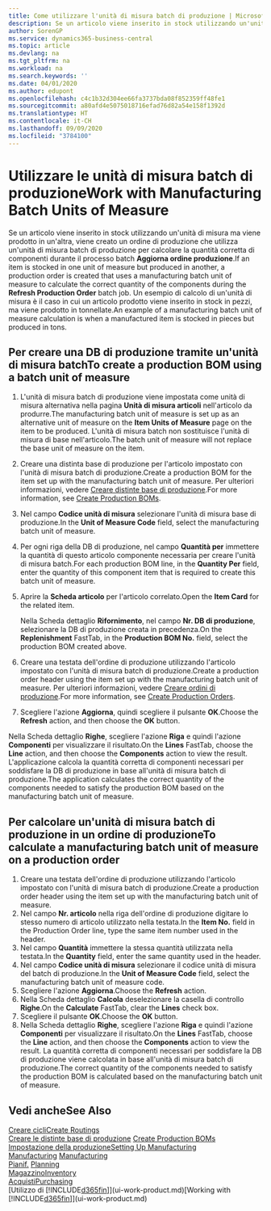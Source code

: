 ```yaml
---
title: Come utilizzare l'unità di misura batch di produzione | Microsoft Docs
description: Se un articolo viene inserito in stock utilizzando un'unità di misura ma viene prodotto in un'altra, l'ordine di produzione deve utilizzare un'unità di misura batch di produzione per calcolare la quantità corretta di componenti. Un esempio di calcolo di un'unità di misura è il caso in cui un articolo prodotto viene inserito in stock in pezzi, ma viene prodotto in tonnellate.
author: SorenGP
ms.service: dynamics365-business-central
ms.topic: article
ms.devlang: na
ms.tgt_pltfrm: na
ms.workload: na
ms.search.keywords: ''
ms.date: 04/01/2020
ms.author: edupont
ms.openlocfilehash: c4c1b32d304ee66fa3737bda08f852359ff48fe1
ms.sourcegitcommit: a80afd4e5075018716efad76d82a54e158f1392d
ms.translationtype: HT
ms.contentlocale: it-CH
ms.lasthandoff: 09/09/2020
ms.locfileid: "3784100"
---
```

# <a name="work-with-manufacturing-batch-units-of-measure"></a><span data-ttu-id="d7bd3-104">Utilizzare le unità di misura batch di produzione</span><span class="sxs-lookup"><span data-stu-id="d7bd3-104">Work with Manufacturing Batch Units of Measure</span></span>
<span data-ttu-id="d7bd3-105">Se un articolo viene inserito in stock utilizzando un'unità di misura ma viene prodotto in un'altra, viene creato un ordine di produzione che utilizza un'unità di misura batch di produzione per calcolare la quantità corretta di componenti durante il processo batch **Aggiorna ordine produzione**.</span><span class="sxs-lookup"><span data-stu-id="d7bd3-105">If an item is stocked in one unit of measure but produced in another, a production order is created that uses a manufacturing batch unit of measure to calculate the correct quantity of the components during the **Refresh Production Order** batch job.</span></span> <span data-ttu-id="d7bd3-106">Un esempio di calcolo di un'unità di misura è il caso in cui un articolo prodotto viene inserito in stock in pezzi, ma viene prodotto in tonnellate.</span><span class="sxs-lookup"><span data-stu-id="d7bd3-106">An example of a manufacturing batch unit of measure calculation is when a manufactured item is stocked in pieces but produced in tons.</span></span>  

## <a name="to-create-a-production-bom-using-a-batch-unit-of-measure"></a><span data-ttu-id="d7bd3-107">Per creare una DB di produzione tramite un'unità di misura batch</span><span class="sxs-lookup"><span data-stu-id="d7bd3-107">To create a production BOM using a batch unit of measure</span></span>  
1.  <span data-ttu-id="d7bd3-108">L'unità di misura batch di produzione viene impostata come unità di misura alternativa nella pagina **Unità di misura articoli** nell'articolo da produrre.</span><span class="sxs-lookup"><span data-stu-id="d7bd3-108">The manufacturing batch unit of measure is set up as an alternative unit of measure on the **Item Units of Measure** page on the item to be produced.</span></span> <span data-ttu-id="d7bd3-109">L'unità di misura batch non sostituisce l'unità di misura di base nell'articolo.</span><span class="sxs-lookup"><span data-stu-id="d7bd3-109">The batch unit of measure will not replace the base unit of measure on the item.</span></span>  
2.  <span data-ttu-id="d7bd3-110">Creare una distinta base di produzione per l'articolo impostato con l'unità di misura batch di produzione.</span><span class="sxs-lookup"><span data-stu-id="d7bd3-110">Create a production BOM for the item set up with the manufacturing batch unit of measure.</span></span> <span data-ttu-id="d7bd3-111">Per ulteriori informazioni, vedere [Creare distinte base di produzione](production-how-to-create-production-boms.md).</span><span class="sxs-lookup"><span data-stu-id="d7bd3-111">For more information, see [Create Production BOMs](production-how-to-create-production-boms.md).</span></span>  
3.  <span data-ttu-id="d7bd3-112">Nel campo **Codice unità di misura** selezionare l'unità di misura base di produzione.</span><span class="sxs-lookup"><span data-stu-id="d7bd3-112">In the **Unit of Measure Code** field, select the manufacturing batch unit of measure.</span></span>  
4.  <span data-ttu-id="d7bd3-113">Per ogni riga della DB di produzione, nel campo **Quantità per** immettere la quantità di questo articolo componente necessaria per creare l'unità di misura batch.</span><span class="sxs-lookup"><span data-stu-id="d7bd3-113">For each production BOM line, in the **Quantity Per** field, enter the quantity of this component item that is required to create this batch unit of measure.</span></span>  
5.  <span data-ttu-id="d7bd3-114">Aprire la **Scheda articolo** per l'articolo correlato.</span><span class="sxs-lookup"><span data-stu-id="d7bd3-114">Open the **Item Card** for the related item.</span></span>  

    <span data-ttu-id="d7bd3-115">Nella Scheda dettaglio **Rifornimento**, nel campo **Nr. DB di produzione**, selezionare la DB di produzione creata in precedenza.</span><span class="sxs-lookup"><span data-stu-id="d7bd3-115">On the **Replenishment** FastTab, in the **Production BOM No.** field, select the production BOM created above.</span></span>  
6.  <span data-ttu-id="d7bd3-116">Creare una testata dell'ordine di produzione utilizzando l'articolo impostato con l'unità di misura batch di produzione.</span><span class="sxs-lookup"><span data-stu-id="d7bd3-116">Create a production order header using the item set up with the manufacturing batch unit of measure.</span></span> <span data-ttu-id="d7bd3-117">Per ulteriori informazioni, vedere [Creare ordini di produzione](production-how-to-create-production-orders.md).</span><span class="sxs-lookup"><span data-stu-id="d7bd3-117">For more information, see [Create Production Orders](production-how-to-create-production-orders.md).</span></span>  
7.  <span data-ttu-id="d7bd3-118">Scegliere l'azione **Aggiorna**, quindi scegliere il pulsante **OK**.</span><span class="sxs-lookup"><span data-stu-id="d7bd3-118">Choose the **Refresh** action, and then choose  the **OK** button.</span></span>  

<span data-ttu-id="d7bd3-119">Nella Scheda dettaglio **Righe**, scegliere l'azione **Riga** e quindi l'azione **Componenti** per visualizzare il risultato.</span><span class="sxs-lookup"><span data-stu-id="d7bd3-119">On the **Lines** FastTab, choose the **Line** action, and then choose the **Components** action to view the result.</span></span> <span data-ttu-id="d7bd3-120">L'applicazione calcola la quantità corretta di componenti necessari per soddisfare la DB di produzione in base all'unità di misura batch di produzione.</span><span class="sxs-lookup"><span data-stu-id="d7bd3-120">The application calculates the correct quantity of the components needed to satisfy the production BOM based on the manufacturing batch unit of measure.</span></span>  

## <a name="to-calculate-a-manufacturing-batch-unit-of-measure-on-a-production-order"></a><span data-ttu-id="d7bd3-121">Per calcolare un'unità di misura batch di produzione in un ordine di produzione</span><span class="sxs-lookup"><span data-stu-id="d7bd3-121">To calculate a manufacturing batch unit of measure on a production order</span></span>  
1.  <span data-ttu-id="d7bd3-122">Creare una testata dell'ordine di produzione utilizzando l'articolo impostato con l'unità di misura batch di produzione.</span><span class="sxs-lookup"><span data-stu-id="d7bd3-122">Create a production order header using the item set up with the manufacturing batch unit of measure.</span></span>  
2.  <span data-ttu-id="d7bd3-123">Nel campo **Nr. articolo** nella riga dell'ordine di produzione digitare lo stesso numero di articolo utilizzato nella testata.</span><span class="sxs-lookup"><span data-stu-id="d7bd3-123">In the **Item No.** field in the Production Order line, type the same item number used in the header.</span></span>  
3.  <span data-ttu-id="d7bd3-124">Nel campo **Quantità** immettere la stessa quantità utilizzata nella testata.</span><span class="sxs-lookup"><span data-stu-id="d7bd3-124">In the **Quantity** field, enter the same quantity used in the header.</span></span>  
4.  <span data-ttu-id="d7bd3-125">Nel campo **Codice unità di misura** selezionare il codice unità di misura del batch di produzione.</span><span class="sxs-lookup"><span data-stu-id="d7bd3-125">In the **Unit of Measure Code** field, select the manufacturing batch unit of measure code.</span></span>  
5.  <span data-ttu-id="d7bd3-126">Scegliere l'azione **Aggiorna**.</span><span class="sxs-lookup"><span data-stu-id="d7bd3-126">Choose the **Refresh** action.</span></span>
6.  <span data-ttu-id="d7bd3-127">Nella Scheda dettaglio **Calcola** deselezionare la casella di controllo **Righe**.</span><span class="sxs-lookup"><span data-stu-id="d7bd3-127">On the **Calculate** FastTab, clear the **Lines** check box.</span></span>  
7.  <span data-ttu-id="d7bd3-128">Scegliere il pulsante **OK**.</span><span class="sxs-lookup"><span data-stu-id="d7bd3-128">Choose the **OK** button.</span></span>  
8.  <span data-ttu-id="d7bd3-129">Nella Scheda dettaglio **Righe**, scegliere l'azione **Riga** e quindi l'azione **Componenti** per visualizzare il risultato.</span><span class="sxs-lookup"><span data-stu-id="d7bd3-129">On the **Lines** FastTab, choose the **Line** action, and then choose the **Components** action to view the result.</span></span> <span data-ttu-id="d7bd3-130">La quantità corretta di componenti necessari per soddisfare la DB di produzione viene calcolata in base all'unità di misura batch di produzione.</span><span class="sxs-lookup"><span data-stu-id="d7bd3-130">The correct quantity of the components needed to satisfy the production BOM is calculated based on the manufacturing batch unit of measure.</span></span>  

## <a name="see-also"></a><span data-ttu-id="d7bd3-131">Vedi anche</span><span class="sxs-lookup"><span data-stu-id="d7bd3-131">See Also</span></span>  
[<span data-ttu-id="d7bd3-132">Creare cicli</span><span class="sxs-lookup"><span data-stu-id="d7bd3-132">Create Routings</span></span>](production-how-to-create-routings.md)  
<span data-ttu-id="d7bd3-133">[Creare le distinte base di produzione](production-how-to-create-production-boms.md)   </span><span class="sxs-lookup"><span data-stu-id="d7bd3-133">[Create Production BOMs](production-how-to-create-production-boms.md)   </span></span>  
[<span data-ttu-id="d7bd3-134">Impostazione della produzione</span><span class="sxs-lookup"><span data-stu-id="d7bd3-134">Setting Up Manufacturing</span></span>](production-configure-production-processes.md)  
<span data-ttu-id="d7bd3-135">[Manufacturing](production-manage-manufacturing.md)  </span><span class="sxs-lookup"><span data-stu-id="d7bd3-135">[Manufacturing](production-manage-manufacturing.md)  </span></span>  
<span data-ttu-id="d7bd3-136">[Pianif.](production-planning.md) </span><span class="sxs-lookup"><span data-stu-id="d7bd3-136">[Planning](production-planning.md) </span></span>  
[<span data-ttu-id="d7bd3-137">Magazzino</span><span class="sxs-lookup"><span data-stu-id="d7bd3-137">Inventory</span></span>](inventory-manage-inventory.md)  
[<span data-ttu-id="d7bd3-138">Acquisti</span><span class="sxs-lookup"><span data-stu-id="d7bd3-138">Purchasing</span></span>](purchasing-manage-purchasing.md)  
<span data-ttu-id="d7bd3-139">[Utilizzo di [!INCLUDE[d365fin](includes/d365fin_md.md)]](ui-work-product.md)</span><span class="sxs-lookup"><span data-stu-id="d7bd3-139">[Working with [!INCLUDE[d365fin](includes/d365fin_md.md)]](ui-work-product.md)</span></span>  
